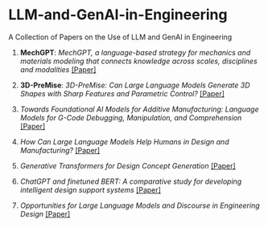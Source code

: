 # LLM-and-GenAI-in-Engineering
A Collection of Papers on the Use of LLM and GenAI in Engineering

1.  **MechGPT**: *MechGPT, a language-based strategy for mechanics and materials modeling that connects knowledge across scales, disciplines and modalities*
[[Paper]](https://asmedigitalcollection.asme.org/appliedmechanicsreviews/article-abstract/76/2/021001/1169582/MechGPT-a-Language-Based-Strategy-for-Mechanics)

2.  **3D-PreMise**: *3D-PreMise: Can Large Language Models Generate 3D Shapes with Sharp Features and Parametric Control?* [[Paper]](https://arxiv.org/abs/2401.06437)

3.  *Towards Foundational AI Models for Additive Manufacturing: Language Models for G-Code Debugging, Manipulation, and Comprehension* [[Paper]](https://arxiv.org/abs/2309.02465)

4.  *How Can Large Language Models Help Humans in Design and Manufacturing?* [[Paper]](https://arxiv.org/abs/2307.14377)

5.  *Generative Transformers for Design Concept Generation* [[Paper]](https://doi.org/10.1115/1.4056220)

6.  *ChatGPT and finetuned BERT: A comparative study for developing intelligent design support systems* [[Paper]](https://www.sciencedirect.com/science/article/pii/S2667305323001333)

7.  *Opportunities for Large Language Models and Discourse in Engineering Design* [[Paper]](https://arxiv.org/abs/2306.09169)

